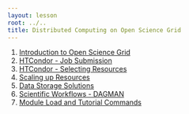 ```yaml
---
layout: lesson
root: ../..
title: Distributed Computing on Open Science Grid
---
```

<div class="toc" markdown="1">

1.  [Introduction to Open Science Grid](01-IntroGrid.html)
2.  [HTCondor - Job Submission](02-HTCondor-Submitting.html)
3.  [HTCondor - Selecting Resources](03-HTCondor-Matchmaking.html)
4.  [Scaling up Resources](04-ScaleUp.html)
5.  [Data Storage Solutions](05-Stash.html)
6.  [Scientific Workflows - DAGMAN](06-dagman.html)
7.  [Module Load and Tutorial Commands](07-modules.html)
</div>
